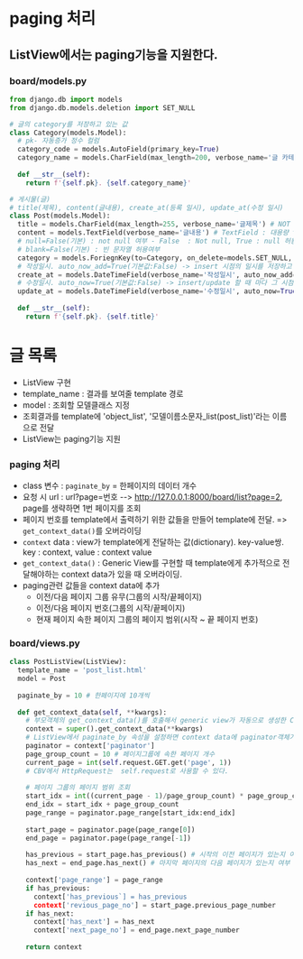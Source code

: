 # paging 처리
## ListView에서는 paging기능을 지원한다.

### board/models.py
```python
from django.db import models
from django.db.models.deletion import SET_NULL

# 글의 category를 저장하고 있는 값
class Category(models.Model):
  # pk- 자동증가 정수 컬럼
  category_code = models.AutoField(primary_key=True)
  category_name = models.CharField(max_length=200, verbose_name='글 카테고리')
  
  def __str__(self):
    return f'{self.pk}. {self.category_name}'

# 게시물(글)
# title(제목), content(글내용), create_at(등록 일시), update_at(수정 일시)
class Post(models.Model):
  title = models.CharField(max_length=255, verbose_name='글제목') # NOT NULL,  빈문자열 허용 X
  content = models.TextField(verbose_name='글내용') # TextField : 대용량 text
  # null=False(기본) : not null 여부 - False  : Not null, True : null 허용컬럼
  # blank=False(기본) : 빈 문자열 허용여부
  category = models.ForiegnKey(to=Category, on_delete=models.SET_NULL, verbose_name='글 분류', null=True, blank=True)
  # 작성일시. auto_now_add=True(기본값:False) -> insert 시점의 일시를 저장하고 그 이후에는 update하지 않음
  create_at = models.DateTimeField(verbose_name='작성일시', auto_now_add=True)
  # 수정일시. auto_now=True(기본값:False) -> insert/update 할 때 마다 그 시점의 일시 저장
  update_at = models.DateTimeField(verbose_name='수정일시', auto_now=True)
  
  def __str__(self):
    return f'{self.pk}. {self.title}'
```

# 글 목록
- ListView 구현
- template_name : 결과를 보여줄 template 경로
- model : 조회할 모델클래스 지정
- 조회결과를 template에 'object_list', '모델이름소문자_list(post_list)'라는 이름으로 전달
- ListView는 paging기능 지원

### paging 처리
  - class 변수 : `paginate_by` = 한페이지의 데이터 개수
  - 요청 시 url : url?page=번호 --> http://127.0.0.1:8000/board/list?page=2, page를 생략하면 1번 페이지를 조회
  - 페이지  번호를 template에서 출력하기 위한 값들을 만들어 template에 전달. => `get_context_data()`를 오버라이딩
- `context` data : view가 template에게 전달하는 값(dictionary). key-value쌍. key : context, value : context value
- `get_context_data()` : Generic View를 구현할 때 template에게 추가적으로 전달해야하는 context data가 있을 때 오버라이딩.
- paging관련 값들을 context data에 추가
  - 이전/다음 페이지 그룹 유무(그룹의 시작/끝페이지)
  - 이전/다음 페이지 번호(그룹의 시작/끝페이지)
  - 현재 페이지 속한 페이지 그룹의 페이지 범위(시작 ~ 끝 페이지 번호)
### board/views.py
```python
class PostListView(ListView):
  template_name = 'post_list.html'
  model = Post
  
  paginate_by = 10 # 한페이지에 10개씩
  
  def get_context_data(self, **kwargs):
    # 부모객체의 get_context_data()를 호출해서 generic view가 자동으로 생성한 Context data를 받아온다.
    context = super().get_context_data(**kwargs)
    # ListView에서 paginate_by 속성을 설정하면 context data에 paginator객체가 등록된다.
    paginator = context['paginator']
    page_group_count = 10 # 페이지그룹에 속한 페이지 개수
    current_page = int(self.request.GET.get('page', 1))
    # CBV에서 HttpRequest는  self.request로 사용할 수 있다.
    
    # 페이지 그룹의 페이지 범위 조회
    start_idx = int((current_page - 1)/page_group_count) * page_group_count
    end_idx = start_idx + page_group_count
    page_range = paginator.page_range[start_idx:end_idx]
    
    start_page = paginator.page(page_range[0])
    end_page = paginator.page(page_range[-1])
    
    has_previous = start_page.has_previous() # 시작의 이전 페이지가 있는지 여부
    has_next = end_page.has_next() # 마지막 페이지의 다음 페이지가 있는지 여부
    
    context['page_range'] = page_range
    if has_previous:
      context['has_previous`] = has_previous
      context['revious_page_no'] = start_page.previous_page_number
    if has_next:
      context['has_next'] = has_next
      context['next_page_no'] = end_page.next_page_number
      
    return context
```


























